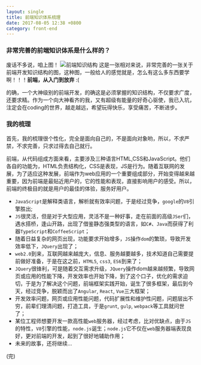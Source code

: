 ```yaml
---
layout: single
title: 前端知识体系梳理
date: 2017-08-05 12:38 +0800
category: front-end
---
```

### 非常完善的前端知识体系是什么样的？
废话不多说，咱上图！
![前端知识结构](https://pic1.zhimg.com/d96bcca74b4d4a010c3b17366685cc18_r.jpg)
这是一张相对来说，非常完善的一张关于前端开发知识结构的图，这种图，一般给人的感觉就是，怎么有这么多东西要学啊！！！**前端，从入门到放弃** :(
  
的确，一个大神级别的前端开发，的确这是必须掌握的知识结构，不仅要求广度，还要求精。作为一个向大神看齐的我，又有超级有能量的好奇心驱使，我已入坑，注定会在coding的世界，越走越远，希望玩得快乐，享受痛苦，不断进步。
### 我的梳理
首先，我的梳理很个性化，完全是面向自己的，不是面向对象哟，所以，不求严禁，不求完善，只求过得去自己就行。

前端，从代码组成方面来看，主要涉及三种语言HTML,CSS和JavaScript。他们各自的功能为，HTML负责结构化，CSS是表现，JS是行为。随着互联网的发展，为了适应这种发展，前端作为web应用的一个重要组成部分，开始变得越来越重要，因为前端是最贴近用户的，它的性能和表现，直接影响用户的感受。所以，前端的终极目的就是用户的最佳的体验，服务好用户。

* `JavaScript`是解释类语言，解析就有效率问题，于是经过竞争，`google`的`V8`引擎胜出;
* `JS`很灵活，但是对于大型应用，灵活不是一种好事，走在前面的高级`JSer`们，遇水搭桥，逢山开路，出现了借鉴静态强类型的语言，如`C#`、`Java`而获得了利器`TypeScript`和`CoffeeScript`；
* 随着日益复杂的网页出现，功能要求开始增多，`JS`操作`dom`的繁琐，导致开发效率低下，`JQuery`出现了；
* `web2.0`到来，互联网越来越庞大，信息、服务越要越多，技术知道自己需要提前做好准备，于是在这之前，`HTML5`, `css3`, `ES6`到来了；
* `JQuery`很锋利，可是随着交互需求升级，`JQuery`操作dom越来越频繁，导致网页或应用的性能下降，开发效率也开始下降，到了这个口子，优化的需求迫切，于是为了解决这个问题，前端框架实践开始，诞生了很多框架，最后到今天，经过竞争，脱颖而出了`Angular`, `React`, `Vue`三大框架；
* 开发效率问题，网页或应用性能问题，代码扩展性和维护性问题，问题层出不穷，前辈们理清问题，打造工具，于是`grunt`, `gulp`, `webpack`等工具就问世了；
* 某位工程师想要开发一款高性能`web`服务器，经过考虑，比对优缺点，由于`JS`的特性，`V8`引擎的性能，`node.js`诞生；`node.js`它不仅在`web`服务器端表现良好，更对前端的开发，起到了很好地辅助作用；
* 未来的故事，还将继续...

(完)
